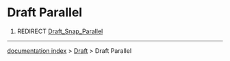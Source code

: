 # Draft Parallel
1.  REDIRECT [Draft\_Snap\_Parallel](Draft_Snap_Parallel.md)

---
[documentation index](../README.md) > [Draft](Draft_Workbench.md) > Draft Parallel
